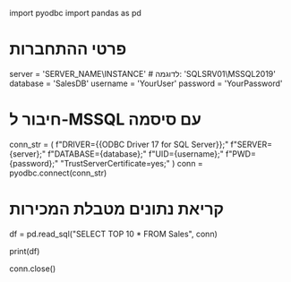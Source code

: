 import pyodbc
import pandas as pd

# פרטי ההתחברות
server = 'SERVER_NAME\\INSTANCE'  # לדוגמה: 'SQLSRV01\\MSSQL2019'
database = 'SalesDB'
username = 'YourUser'
password = 'YourPassword'

# חיבור ל-MSSQL עם סיסמה
conn_str = (
    f"DRIVER={{ODBC Driver 17 for SQL Server}};"
    f"SERVER={server};"
    f"DATABASE={database};"
    f"UID={username};"
    f"PWD={password};"
    "TrustServerCertificate=yes;"
)
conn = pyodbc.connect(conn_str)

# קריאת נתונים מטבלת המכירות
df = pd.read_sql("SELECT TOP 10 * FROM Sales", conn)

print(df)

conn.close()
